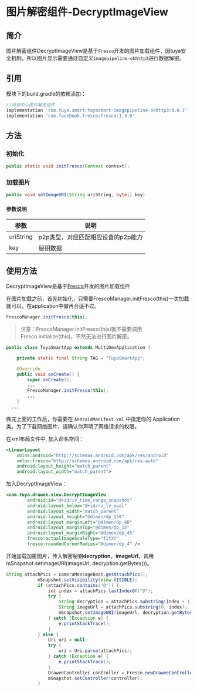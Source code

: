 # 图片解密组件-DecryptImageView



## 简介

图片解密组件DecryptImageView是基于`Fresco`开发的图片加载组件，因tuya安全机制，所以图片显示需要通过自定义`imagepipeline-okhttp3`进行数据解密。



## 引用
模块下的build.gradle的依赖添加：

```groovy
//消息中心图片解密组件
implementation 'com.tuya.smart:tuyasmart-imagepipeline-okhttp3:0.0.1'
implementation 'com.facebook.fresco:fresco:1.3.0'
```



## 方法



### 初始化

```java
public static void initFresco(Context context);
```



### 加载图片

```java
public void setImageURI(String uriString, byte[] key)
```

#### 参数说明

| 参数      | 说明                               |
| --------- | ---------------------------------- |
| uriString | p2p类型，对应匹配相应设备的p2p能力 |
| key       | 秘钥数据                           |



## 使用方法

  DecryptImageView是基于[Fresco](https://www.fresco-cn.org/docs/index.html)开发的图片加载组件

在图片加载之前，首先初始化，只需要FrescoManager.initFresco(this)一次加载就可以，在application中做再合适不过。

```java
FrescoManager.initFresco(this);
```

> 注意：FrescoManager.initFresco(this)就不需要调用Fresco.initialize(this)，不然无法进行图片解密。

```java
public class TuyaSmartApp extends MultiDexApplication {

    private static final String TAG = "TuyaSmartApp";

    @Override
    public void onCreate() {
        super.onCreate();
        ...
        FrescoManager.initFresco(this);
        ...
    }
  ...
```

做完上面的工作后，你需要在 `AndroidManifest.xml` 中指定你的 Application 类。为了下载网络图片，请确认你声明了网络请求的权限。

在xml布局文件中, 加入命名空间：

```xml
<LinearLayout
    xmlns:android="http://schemas.android.com/apk/res/android"
    xmlns:fresco="http://schemas.android.com/apk/res-auto"
    android:layout_height="match_parent"
    android:layout_width="match_parent">
```

加入DecryptImageView：

```xml
<com.tuya.drawee.view.DecryptImageView
        android:id="@+id/iv_time_range_snapshot"
        android:layout_below="@+id/rv_lv_oval"
        android:layout_width="match_parent"
        android:layout_height="@dimen/dp_159"
        android:layout_marginLeft="@dimen/dp_48"
        android:layout_marginTop="@dimen/dp_15"
        android:layout_marginRight="@dimen/dp_45"
        fresco:actualImageScaleType="fitXY"
        fresco:roundedCornerRadius="@dimen/dp_4" />
```

开始加载加密图片，传入解密秘钥**decryption**，**imageUrl**，调用mSnapshot.setImageURI(imageUrl, decryption.getBytes())。

```java
String attachPics = cameraMessageBean.getAttachPics();
            mSnapshot.setVisibility(View.VISIBLE);
            if (attachPics.contains("@")) {
                int index = attachPics.lastIndexOf("@");
                try {
                    String decryption = attachPics.substring(index + 1);
                    String imageUrl = attachPics.substring(0, index);
                    mSnapshot.setImageURI(imageUrl, decryption.getBytes());
                } catch (Exception e) {
                    e.printStackTrace();
                }
            } else {
                Uri uri = null;
                try {
                    uri = Uri.parse(attachPics);
                } catch (Exception e) {
                    e.printStackTrace();
                }
                DraweeController controller = Fresco.newDraweeControllerBuilder().setUri(uri).build();
                mSnapshot.setController(controller);
            }
```

